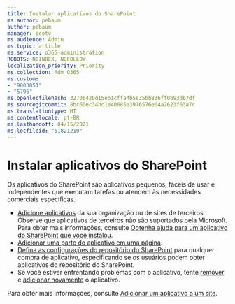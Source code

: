 ```yaml
---
title: Instalar aplicativos do SharePoint
ms.author: pebaum
author: pebaum
manager: scotv
ms.audience: Admin
ms.topic: article
ms.service: o365-administration
ROBOTS: NOINDEX, NOFOLLOW
localization_priority: Priority
ms.collection: Adm_O365
ms.custom:
- "9003051"
- "5796"
ms.openlocfilehash: 32706420d15eb1cffa4b5e35bb836ff0b93d67df
ms.sourcegitcommit: 8bc60ec34bc1e40685e3976576e04a2623f63a7c
ms.translationtype: HT
ms.contentlocale: pt-BR
ms.lasthandoff: 04/15/2021
ms.locfileid: "51821210"
---
```

# <a name="install-sharepoint-apps"></a>Instalar aplicativos do SharePoint

Os aplicativos do SharePoint são aplicativos pequenos, fáceis de usar e independentes que executam tarefas ou atendem às necessidades comerciais específicas.

- [Adicione aplicativos](https://support.microsoft.com/office/ef9c0dbd-7fe1-4715-a1b0-fe3bc81317cb) da sua organização ou de sites de terceiros. Observe que aplicativos de terceiros não são suportados pela Microsoft. Para obter mais informações, consulte [Obtenha ajuda para um aplicativo do SharePoint que você instalou](https://support.office.com/article/get-help-for-a-sharepoint-app-you-installed-fd98af7f-6af0-4573-8360-8f5631c6ab21).
-   [Adicionar uma parte do aplicativo em uma página](https://support.microsoft.com/office/6f06c0b7-44b8-4c69-b4ad-85197eee8d78).
-   [Defina as configurações do repositório do SharePoint](https://docs.microsoft.com/sharepoint/configure-sharepoint-store-settings) para qualquer compra de aplicativo, especificando se os usuários podem obter aplicativos do repositório do SharePoint.
-   Se você estiver enfrentando problemas com o aplicativo, tente [remover](https://support.microsoft.com/office/03198d1b-c33b-498d-9469-af641a587d6c)  e  [adicionar novamente](https://support.microsoft.com/office/ef9c0dbd-7fe1-4715-a1b0-fe3bc81317cb) o aplicativo.

Para obter mais informações, consulte [Adicionar um aplicativo a um site](https://support.microsoft.com/office/add-an-app-to-a-site-ef9c0dbd-7fe1-4715-a1b0-fe3bc81317cb).